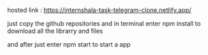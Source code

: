  hosted link : https://internshala-task-telegram-clone.netlify.app/

 just copy the github repositories and in terminal enter npm install to download all the librarry and files

 and after just enter npm start to start a app
